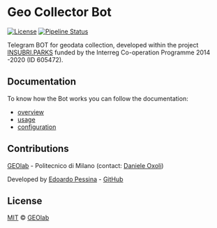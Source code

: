 # Geo Collector Bot

[![License](https://img.shields.io/badge/License-MIT-blue.svg)](https://opensource.org/licenses/MIT)
[![Pipeline Status](https://gitlab.com/geolab.como/geocollectorbot/badges/main/pipeline.svg)](https://gitlab.com/geolab.como/geocollectorbot)

Telegram BOT for geodata collection, developed within the project [INSUBRI.PARKS](https://insubriparksturismo.eu) funded 
by the Interreg Co-operation Programme 2014 -2020 (ID 605472).

## Documentation

To know how the Bot works you can follow the documentation:
* [overview](./docs/10_overview.md)
* [usage](./docs/20_usage.md)
* [configuration](./docs/30_configuration.md)

## Contributions

[GEOlab](http://www.geolab.polimi.it/) - Politecnico di Milano (contact: [Daniele Oxoli](mailto:daniele.oxoli@polimi.it))

Developed by [Edoardo Pessina](mailto:edoardopessina.priv@gmail.com) - [GitHub](https://github.com/epessina)

## License

[MIT](https://opensource.org/licenses/MIT) © [GEOlab](mailto:geolab.como@gmail.com)
